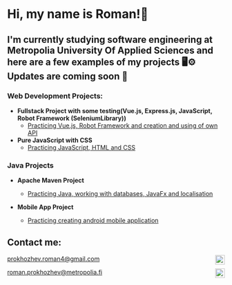 <h1>Hi, my name is Roman!👋</h1>
<h2>I'm currently studying software engineering at Metropolia University Of Applied Sciences and here are a few examples of my projects 🖥⚙️ <br />
Updates are coming soon 👀 </h2>
<h3>Web Development Projects:</h3>

- <b>Fullstack Project with some testing(Vue.js, Express.js, JavaScript, Robot Framework (SeleniumLibrary))</b>
  - [Practicing Vue.js, Robot Framework and creation and using of own API](https://github.com/RomanProkh/Car-rent) 
- <b>Pure JavaScript with CSS</b>
  - [Practicing JavaScript, HTML and CSS](https://github.com/RomanProkh/Fillarinetti-)
  
<h3>Java Projects</h3>

- <b>Apache Maven Project</b>
  - [Practicing Java, working with databases, JavaFx and localisation ](https://github.com/RomanProkh/WMS)</b>

- <b>Mobile App Project</b>
  - [Practicing creating android mobile application](https://github.com/RomanProkh/ryhtiPlus)</b>

<h2> Contact me:</h2>

prokhozhev.roman4@gmail.com
<img align="right" alt="Gmail" width="22px" src="https://img.icons8.com/fluency/512/gmail.png" />

roman.prokhozhev@metropolia.fi
<img align="right" alt="Email" width="22px" src="https://img.icons8.com/fluency/512/composing-mail.png" />


